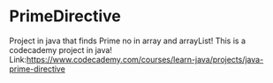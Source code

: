 # PrimeDirective
Project in java that finds Prime no in array and arrayList!
This is a codecademy project in java!
Link:https://www.codecademy.com/courses/learn-java/projects/java-prime-directive
